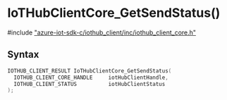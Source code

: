 # IoTHubClientCore_GetSendStatus()

\#include ["azure-iot-sdk-c/iothub_client/inc/iothub_client_core.h"](../iot-c-ref-iothub-client-core-h.md)  

## Syntax

```C
IOTHUB_CLIENT_RESULT IoTHubClientCore_GetSendStatus(
  IOTHUB_CLIENT_CORE_HANDLE  	iotHubClientHandle,
  IOTHUB_CLIENT_STATUS       	iotHubClientStatus
);

```

